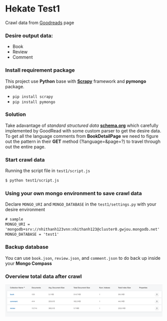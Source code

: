 # Hekate Test1
Crawl data from [Goodreads](https://www.goodreads.com/book/show/10925109-cho-t-i-xin-m-t-v-i-tu-i-th) page
### Desire output data:
  - Book
  - Review
  - Comment

### Install requirement package
This project use **Python** base with [**Scrapy**](https://docs.scrapy.org/en/latest/) framework and **pymongo** package.
- `pip install scrapy`
- `pip install pymongo`


### Solution

Take adavantage of *standard structured data* [**schema.org**](https://schema.org/) which carefully implemented by GoodRead with some custom parser to get the desire data.
To get all the language comments from **BookDetailPage** we need to figure out the pattern in their **GET** method (?language=&page=?) to travel through out the entire page. 

### Start crawl data

Running the script file in `test1/script.js`

```sh
$ python test1/script.js
```

### Using your own mongo environment to save crawl data
Declare `MONGO_URI` and `MONGO_DATABASE` in the `test1/settings.py` with your desire environment

```
# sample
MONGO_URI = 'mongodb+srv://nhithanh123vnn:nhithanh123@cluster0.gwjou.mongodb.net'
MONGO_DATABASE = 'test1'
```


### Backup database
You can use `book.json`, `review.json`, and `comment.json` to do back up inside your **Mongo Compass**

### Overview total data after crawl
![alt text](https://raw.githubusercontent.com/nhithanh1998/Test1_Hekate/master/overview.png "Logo Title Text 1")
